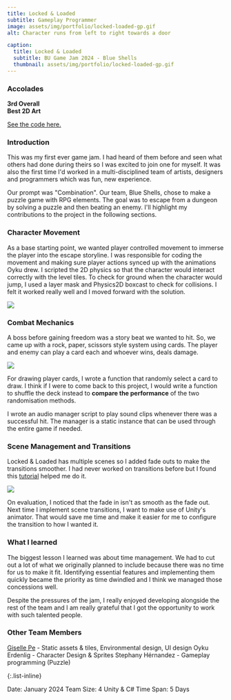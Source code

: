 ```yaml
---
title: Locked & Loaded
subtitle: Gameplay Programmer
image: assets/img/portfolio/locked-loaded-gp.gif
alt: Character runs from left to right towards a door 

caption:
  title: Locked & Loaded
  subtitle: BU Game Jam 2024 - Blue Shells
  thumbnail: assets/img/portfolio/locked-loaded-gp.gif
---
```

### Accolades
**3rd Overall**  
**Best 2D Art**

<a href = "https://github.com/KAmeliyah/Blue-Shells"> See the code here.</a>


### Introduction
This was my first ever game jam. I had heard of them before and seen what others had done during theirs so I was excited to join one for myself. It was also the first time I'd worked in a multi-disciplined team of artists, designers and programmers which was fun, new experience.

Our prompt was "Combination". Our team, Blue Shells, chose to make a puzzle game with RPG elements. The goal was to escape from a dungeon by solving a puzzle and then beating an enemy. I'll highlight my contributions to the project in the following sections.

### Character Movement
As a base starting point, we wanted player controlled movement to immerse the player into the escape storyline. I was responsible for coding the movement and making sure player actions synced up with the animations Oyku drew. I scripted the 2D physics so that the character would interact correctly with the level tiles. To check for ground when the character would jump, I used a layer mask and Physics2D boxcast to check for collisions. I felt it worked really well and I moved forward with the solution.

<img src = "assets/img/portfolio/ll-end.gif">

### Combat Mechanics
A boss before gaining freedom was a story beat we wanted to hit. So, we came up with a rock, paper, scissors style system using cards. The player and enemy can play a card each and whoever wins, deals damage.

<img src = "assets/img/portfolio/ll-combat.gif">

For drawing player cards, I wrote a function that randomly select a card to draw. I think if I were to come back to this project, I would write a function to shuffle the deck instead to **compare the performance** of the two randomisation methods.

I wrote an audio manager script to play sound clips whenever there was a successful hit. The manager is a static instance that can be used through the entire game if needed. 

### Scene Management and Transitions
Locked & Loaded has multiple scenes so I added fade outs to make the transitions smoother. I had never worked on transitions before but I found this <a href = "https://www.youtube.com/watch?v=Ox0JCbVIMCQ"> tutorial</a> helped me do it. 

<img src = "assets/img/portfolio/transition-fade.gif" >

On evaluation, I noticed that the fade in isn't as smooth as the fade out. Next time I implement scene transitions, I want to make use of Unity's animator. That would save me time and make it easier for me to configure the transition to how I wanted it.

### What I learned
The biggest lesson I learned was about time management. We had to cut out a lot of what we originally planned to include because there was no time for us to make it fit. Identifying essential features and implementing them quickly became the priority as time dwindled and I think we managed those concessions well. 

Despite the pressures of the jam, I really enjoyed developing alongside the rest of the team and I am really grateful that I got the opportunity to work with such talented people.

### Other Team Members
<a href = "https://gisellepe.com/"> Giselle Pe</a> - Static assets & tiles, Environmental design, UI design
Oyku Erdenlig - Character Design & Sprites
Stephany Hérnandez - Gameplay programming \(Puzzle)


{:.list-inline}

Date: January 2024
Team Size: 4
Unity & C#
Time Span: 5 Days

